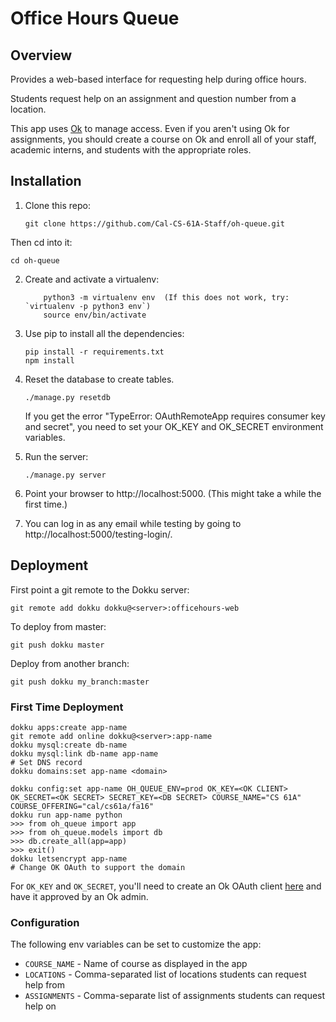 Office Hours Queue
==================

## Overview

Provides a web-based interface for requesting help during office hours.

Students request help on an assignment and question number from a location.

This app uses [Ok](https://okpy.org) to manage access. Even if you aren't using Ok for assignments, you should create a course on Ok and enroll all of your staff, academic interns, and students with the appropriate roles.

## Installation

1. Clone this repo:

    ```
    git clone https://github.com/Cal-CS-61A-Staff/oh-queue.git
    ```
Then cd into it:
```
cd oh-queue
```

2. Create and activate a virtualenv:
    ```
        python3 -m virtualenv env  (If this does not work, try: `virtualenv -p python3 env`)
        source env/bin/activate
    ```

3. Use pip to install all the dependencies:
    ```
    pip install -r requirements.txt
    npm install
    ```

4. Reset the database to create tables.
    ```
    ./manage.py resetdb
    ```
    If you get the error "TypeError: OAuthRemoteApp requires consumer key and secret", you need to set your OK_KEY and OK_SECRET environment variables.

5. Run the server:
    ```
    ./manage.py server
    ```

6. Point your browser to http://localhost:5000.  (This might take a while the first time.)

7. You can log in as any email while testing by going to http://localhost:5000/testing-login/.

## Deployment

First point a git remote to the Dokku server:

    git remote add dokku dokku@<server>:officehours-web

To deploy from master:

    git push dokku master

Deploy from another branch:

    git push dokku my_branch:master

### First Time Deployment

    dokku apps:create app-name
    git remote add online dokku@<server>:app-name
    dokku mysql:create db-name
    dokku mysql:link db-name app-name
    # Set DNS record
    dokku domains:set app-name <domain>

    dokku config:set app-name OH_QUEUE_ENV=prod OK_KEY=<OK CLIENT> OK_SECRET=<OK SECRET> SECRET_KEY=<DB SECRET> COURSE_NAME="CS 61A" COURSE_OFFERING="cal/cs61a/fa16"
    dokku run app-name python
    >>> from oh_queue import app
    >>> from oh_queue.models import db
    >>> db.create_all(app=app)
    >>> exit()
    dokku letsencrypt app-name
    # Change OK OAuth to support the domain

For `OK_KEY` and `OK_SECRET`, you'll need to create an Ok OAuth client [here](https://okpy.org/admin/clients) and have it approved by an Ok admin.

### Configuration

The following env variables can be set to customize the app:

- `COURSE_NAME` - Name of course as displayed in the app
- `LOCATIONS` - Comma-separated list of locations students can request help from
- `ASSIGNMENTS` - Comma-separate list of assignments students can request help on
